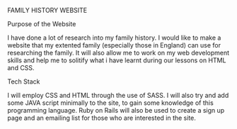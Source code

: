 FAMILY HISTORY WEBSITE  

Purpose of the Website

I have done a lot of research into my family history. I would like to make a website that my extented family (especially those in England) can use for researching the family. It will also allow me to work on my web development skills and help me to solitify what i have learnt during our lessons on HTML and CSS. 

Tech Stack

I will employ CSS and HTML through the use of SASS. I will also try and add some JAVA script minimally to the site, to gain some knowledge of this programming language. Ruby on Rails will also be used to create a sign up page and an emailing list for those who are interested in the site. 


